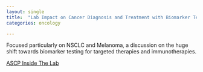 ```yaml
---
layout: single
title:  "Lab Impact on Cancer Diagnosis and Treatment with Biomarker Tests"
categories: oncology

---
```

Focused particularly on NSCLC and Melanoma, a discussion on the huge shift towards biomarker testing for targeted therapies and immunotherapies. 

[ASCP Inside The Lab](https://podcasts.apple.com/us/podcast/special-episode-how-advances-in-treatment-for-nsclc/id1527274970?i=1000637063448)
